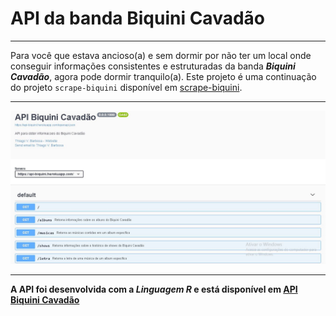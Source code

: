 API da banda Biquini Cavadão
============================

------------------------------------------------------------------------

Para você que estava ancioso(a) e sem dormir por não ter um local onde
conseguir informações consistentes e estruturadas da banda ***Biquini
Cavadão***, agora pode dormir tranquilo(a). Este projeto é uma
continuação do projeto `scrape-biquini` disponível em
[scrape-biquini](https://github.com/Thiago-VBarbosa/scrape-biquini).

------------------------------------------------------------------------

![](images/docs_routes.JPG)

------------------------------------------------------------------------

**A API foi desenvolvida com a *Linguagem R* e está disponível em [API
Biquini Cavadão](https://api-biquini.herokuapp.com)**
